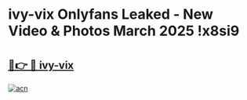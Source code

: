 # ivy-vix Onlyfans Leaked - New Video & Photos March 2025 !x8si9

# <h2><a href="https://1pg3gx.iuczelnia.edu.pl?title=ivy-vix&ref=x8si9">🔗👉 🔴 ivy-vix</a></h2>

[![acn](https://github.com/user-attachments/assets/0f9c940e-d8b0-45ae-aac7-cd30a18b3e1c)](https://1pg3gx.iuczelnia.edu.pl?title=ivy-vix&ref=x8si9)

